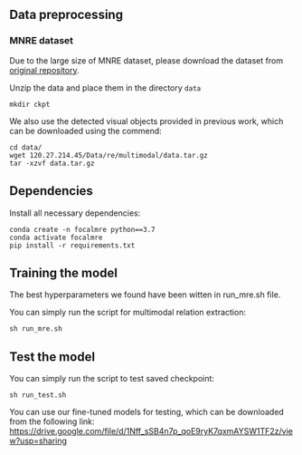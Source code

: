 ## Data preprocessing
### MNRE dataset
Due to the large size of MNRE dataset, please download the dataset from [original repository](https://github.com/thecharm/MNRE). 

Unzip the data and place them in the directory `data`

```shell
mkdir ckpt
```
We also use the detected visual objects provided in previous work, which can be downloaded using the commend:

```shell
cd data/
wget 120.27.214.45/Data/re/multimodal/data.tar.gz
tar -xzvf data.tar.gz
```

## Dependencies

Install all necessary dependencies:

```shell
conda create -n focalmre python==3.7
conda activate focalmre
pip install -r requirements.txt
```


## Training the model

The best hyperparameters we found have been witten in run_mre.sh file.

You can simply run the script for multimodal relation extraction:

```shell
sh run_mre.sh
```

## Test the model

You can simply run the script to test saved checkpoint:

```shell
sh run_test.sh
```

You can use our fine-tuned models for testing, which can be downloaded from the following link: https://drive.google.com/file/d/1Nff_sSB4n7p_qoE9ryK7qxmAYSW1TF2z/view?usp=sharing

